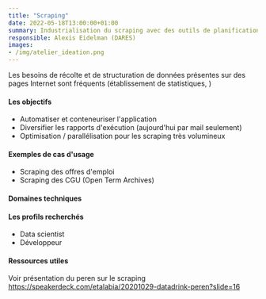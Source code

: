 ```yaml
---
title: "Scraping"
date: 2022-05-18T13:00:00+01:00
summary: Industrialisation du scraping avec des outils de planifications de tâche, de cloud et de base de données.
responsible: Alexis Eidelman (DARES)
images: 
- /img/atelier_ideation.png
---
```


Les besoins de récolte et de structuration de données présentes sur des pages Internet sont fréquents (établissement de statistiques, )

#### Les objectifs
* Automatiser et conteneuriser l'application 
* Diversifier les rapports d'exécution (aujourd'hui par mail seulement)
* Optimisation / parallélisation pour les scraping très volumineux


#### Exemples de cas d'usage
* Scraping des offres d'emploi
* Scraping des CGU (Open Term Archives)

#### Domaines techniques

#### Les profils recherchés
* Data scientist 
* Développeur

#### Ressources utiles
Voir présentation du peren sur le scraping https://speakerdeck.com/etalabia/20201029-datadrink-peren?slide=16 


